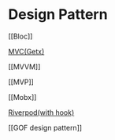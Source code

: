 # Design Pattern

[[Bloc]]

[MVC(Getx)](Design%20Pattern%20ccc22b20f6a94bc180f5b63e3f2af17e/MVC(Getx)%207c68d6bf7d3648a3933759eec64069ff.md)

[[MVVM]]

[[MVP]]

[[Mobx]]

[Riverpod(with hook)](Design%20Pattern%20ccc22b20f6a94bc180f5b63e3f2af17e/Riverpod(with%20hook)%20e17aa1f250c148038041da662084af46.md)

[[GOF design pattern]]
